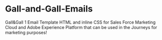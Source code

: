 # Gall-and-Gall-Emails
Gall&amp;Gall 1 Email Template HTML and inline CSS for Sales Force Marketing Cloud and Adobe Experience Platform that can be used in the Journeys for marketing purposes!
